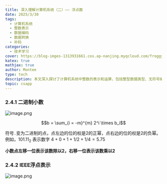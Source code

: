 ```yaml
---
title: 深入理解计算机系统（二）—— 浮点数
date: 2025/3/30
tags:
  - 计算机系统
  - 整数表示
  - 数据编码
  - 数据转换
  - 补码
categories:
  - 技术学习
cover: https://blog-imges-1313931661.cos.ap-nanjing.myqcloud.com/froggy-anime-girl-aesthetic-desktop-wallpaper-4K.jpg
katex: true
mathjax: true
author: Montee
type: tech
description: 本文深入探讨了计算机系统中整数的表示和运算，包括整型数据类型、无符号编码和补码编码。文章通过代码示例解释了有符号数和无符号数之间的转换，以及它们在内存中的位模式和解释方式的差异。强调了数据的位模式是固定的，而其值取决于解释方式。文章还讨论了无符号加法、补码加法、乘法和除法的运算规则和溢出检测方法，指出几乎所有机器都使用补码表示有符号数。最后，文章指出计算机执行的整数运算实际上是一种模运算形式。
topic: csapp
---
```


### 2.4.1 二进制小数


![image.png](https://blog-imges-1313931661.cos.ap-nanjing.myqcloud.com/20250402113053.png)


$$b = \sum_{i = -m}^{m} 2^i \times b_i$$

符号`.`变为二进制的点，点左边的位的权是2的正幂，点右边的位的权是2的负幂。例如，$101.11_2$ 表示数字 $4 + 0 + 1 + 1/2 + 1/4  = 5.75$

**小数点左移一位表示该数除以2，右移一位表示该数乘以2**

### 2.4.2 IEEE浮点表示
![image.png](https://blog-imges-1313931661.cos.ap-nanjing.myqcloud.com/20250402114233.png)

